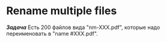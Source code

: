 # Rename multiple files
___Задача___
Есть 200 файлов вида "nm-XXX.pdf", которые надо переименовать в "name #XXX.pdf".
